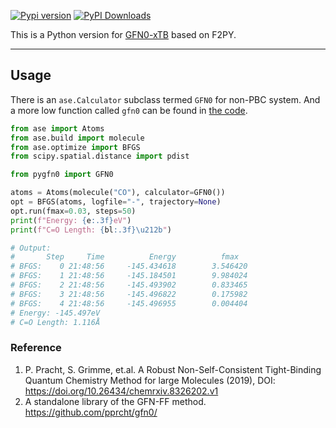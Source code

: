 

[![Pypi version](https://img.shields.io/pypi/v/pygfn0)](https://pypi.org/project/pygfn0/)
[![PyPI Downloads](https://static.pepy.tech/badge/pygfn0)](https://pepy.tech/projects/pygfn0)

This is a Python version for [GFN0-xTB](https://github.com/pprcht/gfn0) based on F2PY.

---

## Usage

There is an `ase.Calculator` subclass termed `GFN0` for non-PBC system. And a more low function called `gfn0` can be found in [the code](https://github.com/LiuGaoyong/PyGFNFF/blob/main/pygfn0/_pygfn0.py).

```python
from ase import Atoms
from ase.build import molecule
from ase.optimize import BFGS
from scipy.spatial.distance import pdist

from pygfn0 import GFN0

atoms = Atoms(molecule("CO"), calculator=GFN0())
opt = BFGS(atoms, logfile="-", trajectory=None)
opt.run(fmax=0.03, steps=50)
print(f"Energy: {e:.3f}eV")
print(f"C=O Length: {bl:.3f}\u212b")

# Output:
#       Step     Time          Energy          fmax
# BFGS:    0 21:48:56     -145.434618        3.546420
# BFGS:    1 21:48:56     -145.184501        9.984024
# BFGS:    2 21:48:56     -145.493902        0.833465
# BFGS:    3 21:48:56     -145.496822        0.175982
# BFGS:    4 21:48:56     -145.496955        0.004404
# Energy: -145.497eV
# C=O Length: 1.116Å
```



### Reference

1. P. Pracht, S. Grimme, et.al. A Robust Non-Self-Consistent Tight-Binding Quantum Chemistry Method for large Molecules (2019), DOI: https://doi.org/10.26434/chemrxiv.8326202.v1
2. A standalone library of the GFN-FF method. https://github.com/pprcht/gfn0/
